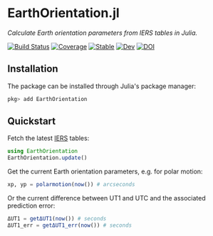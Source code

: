 # EarthOrientation.jl

*Calculate Earth orientation parameters from IERS tables in Julia.*

[![Build Status](https://github.com/JuliaAstro/EarthOrientation.jl/workflows/CI/badge.svg?branch=master)](https://github.com/JuliaAstro/EarthOrientation.jl/actions)
[![Coverage](https://codecov.io/gh/JuliaAstro/EarthOrientation.jl/branch/master/graph/badge.svg)](https://codecov.io/gh/JuliaAstro/EarthOrientation.jl)
[![Stable](https://img.shields.io/badge/docs-stable-blue.svg)](https://JuliaAstro.github.io/EarthOrientation.jl/stable)
[![Dev](https://img.shields.io/badge/docs-dev-blue.svg)](https://JuliaAstro.github.io/EarthOrientation.jl/dev)
[![DOI](https://zenodo.org/badge/72871735.svg)](https://zenodo.org/badge/latestdoi/72871735)

## Installation

The package can be installed through Julia's package manager:

```julia
pkg> add EarthOrientation
```

## Quickstart

Fetch the latest [IERS][iers-link] tables:

```julia
using EarthOrientation
EarthOrientation.update()
```

Get the current Earth orientation parameters, e.g. for polar motion:

```julia
xp, yp = polarmotion(now()) # arcseconds
```

Or the current difference between UT1 and UTC and the associated prediction error:

```julia
ΔUT1 = getΔUT1(now()) # seconds
ΔUT1_err = getΔUT1_err(now()) # seconds
```
[iers-link]: https://www.iers.org/IERS/EN/DataProducts/EarthOrientationData/eop.html
